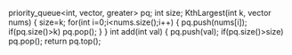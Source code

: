 priority_queue<int, vector<int>, greater<int>> pq;
int size;
KthLargest(int k, vector<int> nums) {
size=k;
for(int i=0;i<nums.size();i++) {
pq.push(nums[i]);
if(pq.size()>k) pq.pop();
}
}
int add(int val) {
pq.push(val);
if(pq.size()>size) pq.pop();
return pq.top();